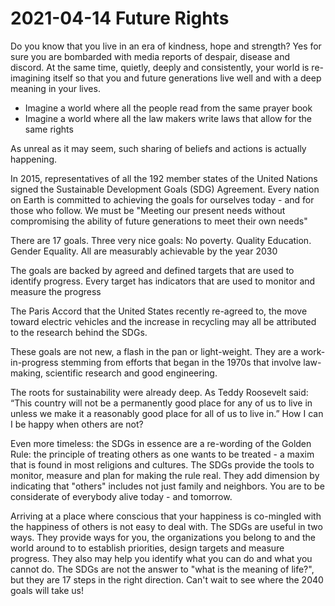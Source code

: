 # 2021-04-14 Future Rights

Do you know that you live in an era of kindness, hope and strength? Yes for sure you are bombarded with media reports of despair, disease and discord. At the same time, quietly, deeply and consistently, your world is re-imagining itself so that you and future generations live well and with a deep meaning in your lives.

* Imagine a world where all the people read from the same prayer book
* Imagine a world where all the law makers write laws that allow for the same rights

As unreal as it may seem, such sharing of beliefs and actions is actually happening.

In 2015, representatives of all the 192 member states of the United Nations signed the Sustainable Development Goals (SDG) Agreement. Every nation on Earth is committed to achieving the goals for ourselves today - and for those who follow.  We must be "Meeting our present needs without compromising the ability of future generations to meet their own needs"

There are 17 goals. Three very nice goals: No poverty. Quality Education. Gender Equality. All are measurably achievable by the year 2030

The goals are backed by agreed and defined targets that are used to identify progress. Every target has indicators that are used to monitor and measure the progress

The Paris Accord that the United States recently re-agreed to, the move toward electric vehicles and the increase in recycling may all be attributed to the research behind the SDGs.

These goals are not new, a flash in the pan or light-weight. They are a work-in-progress stemming from efforts that began in the 1970s that involve law-making, scientific research and good engineering.

The roots for sustainability were already deep. As Teddy Roosevelt said: “This country will not be a permanently good place for any of us to live in unless we make it a reasonably good place for all of us to live in.” How I can I be happy when others are not?

Even more timeless: the SDGs in essence are a re-wording of the Golden Rule: the principle of treating others as one wants to be treated - a maxim that is found in most religions and cultures. The SDGs provide the tools to monitor, measure and plan for making the rule real. They add dimension by indicating that "others" includes not just family and neighbors. You are to be considerate of everybody alive today - and tomorrow.

Arriving at a place where conscious that your happiness is co-mingled with the happiness of others is not easy to deal with. The SDGs are useful in two ways. They provide ways for you, the organizations you belong to and the world around to to establish priorities, design targets and measure progress. They also may help you identify what you can do and what you cannot do. The SDGs are not the answer to "what is the meaning of life?", but they are 17 steps in the right direction. Can't wait to see where the 2040 goals will take us!
